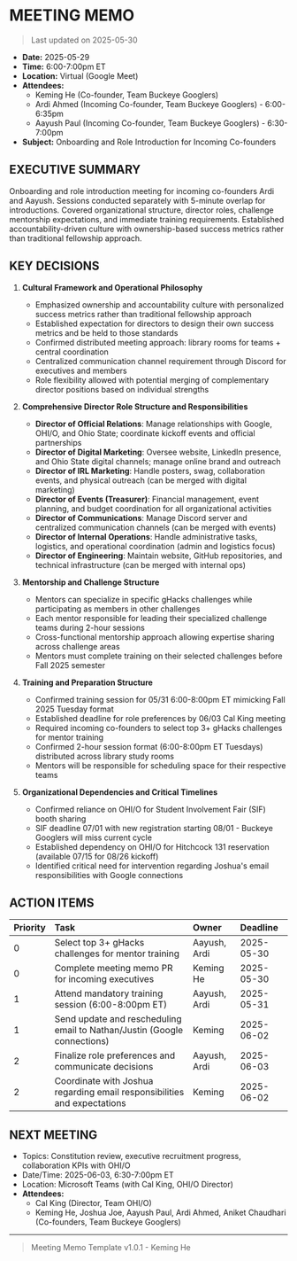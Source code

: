 # MEETING MEMO

> Last updated on 2025-05-30

- **Date:** 2025-05-29
- **Time:** 6:00-7:00pm ET
- **Location:** Virtual (Google Meet)
- **Attendees:**
  - Keming He (Co-founder, Team Buckeye Googlers)
  - Ardi Ahmed (Incoming Co-founder, Team Buckeye Googlers) - 6:00-6:35pm
  - Aayush Paul (Incoming Co-founder, Team Buckeye Googlers) - 6:30-7:00pm
- **Subject:** Onboarding and Role Introduction for Incoming Co-founders

## EXECUTIVE SUMMARY

Onboarding and role introduction meeting for incoming co-founders Ardi and Aayush. Sessions conducted separately with 5-minute overlap for introductions. Covered organizational structure, director roles, challenge mentorship expectations, and immediate training requirements. Established accountability-driven culture with ownership-based success metrics rather than traditional fellowship approach.

## KEY DECISIONS

1. **Cultural Framework and Operational Philosophy**
   - Emphasized ownership and accountability culture with personalized success metrics rather than traditional fellowship approach
   - Established expectation for directors to design their own success metrics and be held to those standards
   - Confirmed distributed meeting approach: library rooms for teams + central coordination
   - Centralized communication channel requirement through Discord for executives and members
   - Role flexibility allowed with potential merging of complementary director positions based on individual strengths

2. **Comprehensive Director Role Structure and Responsibilities**
   - **Director of Official Relations**: Manage relationships with Google, OHI/O, and Ohio State; coordinate kickoff events and official partnerships
   - **Director of Digital Marketing**: Oversee website, LinkedIn presence, and Ohio State digital channels; manage online brand and outreach
   - **Director of IRL Marketing**: Handle posters, swag, collaboration events, and physical outreach (can be merged with digital marketing)
   - **Director of Events (Treasurer)**: Financial management, event planning, and budget coordination for all organizational activities
   - **Director of Communications**: Manage Discord server and centralized communication channels (can be merged with events)
   - **Director of Internal Operations**: Handle administrative tasks, logistics, and operational coordination (admin and logistics focus)
   - **Director of Engineering**: Maintain website, GitHub repositories, and technical infrastructure (can be merged with internal ops)

3. **Mentorship and Challenge Structure**
   - Mentors can specialize in specific gHacks challenges while participating as members in other challenges
   - Each mentor responsible for leading their specialized challenge teams during 2-hour sessions
   - Cross-functional mentorship approach allowing expertise sharing across challenge areas
   - Mentors must complete training on their selected challenges before Fall 2025 semester

4. **Training and Preparation Structure**
   - Confirmed training session for 05/31 6:00-8:00pm ET mimicking Fall 2025 Tuesday format
   - Established deadline for role preferences by 06/03 Cal King meeting
   - Required incoming co-founders to select top 3+ gHacks challenges for mentor training
   - Confirmed 2-hour session format (6:00-8:00pm ET Tuesdays) distributed across library study rooms
   - Mentors will be responsible for scheduling space for their respective teams

5. **Organizational Dependencies and Critical Timelines**
   - Confirmed reliance on OHI/O for Student Involvement Fair (SIF) booth sharing
   - SIF deadline 07/01 with new registration starting 08/01 - Buckeye Googlers will miss current cycle
   - Established dependency on OHI/O for Hitchcock 131 reservation (available 07/15 for 08/26 kickoff)
   - Identified critical need for intervention regarding Joshua's email responsibilities with Google connections

## ACTION ITEMS

| Priority | Task | Owner | Deadline |
| :--- | :--- | :--- | :--- |
| 0 | Select top 3+ gHacks challenges for mentor training | Aayush, Ardi | 2025-05-30 |
| 0 | Complete meeting memo PR for incoming executives | Keming He | 2025-05-30 |
| 1 | Attend mandatory training session (6:00-8:00pm ET) | Aayush, Ardi | 2025-05-31 |
| 1 | Send update and rescheduling email to Nathan/Justin (Google connections) | Keming | 2025-06-02 |
| 2 | Finalize role preferences and communicate decisions | Aayush, Ardi | 2025-06-03 |
| 2 | Coordinate with Joshua regarding email responsibilities and expectations | Keming | 2025-06-02 |

## NEXT MEETING

- Topics: Constitution review, executive recruitment progress, collaboration KPIs with OHI/O
- Date/Time: 2025-06-03, 6:30-7:00pm ET
- Location: Microsoft Teams (with Cal King, OHI/O Director)
- **Attendees:**
  - Cal King (Director, Team OHI/O)
  - Keming He, Joshua Joe, Aayush Paul, Ardi Ahmed, Aniket Chaudhari (Co-founders, Team Buckeye Googlers)

---

> Meeting Memo Template v1.0.1 - Keming He
